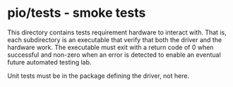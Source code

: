 # pio/tests - smoke tests

This directory contains tests requirement hardware to interact with. That is,
each subdirectory is an executable that verify that both the driver and the
hardware work. The executable must exit with a return code of 0 when successful
and non-zero when an error is detected to enable an eventual future automated
testing lab.

Unit tests must be in the package defining the driver, not here.
